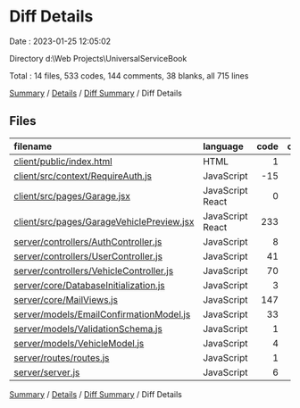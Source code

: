 # Diff Details

Date : 2023-01-25 12:05:02

Directory d:\\Web Projects\\UniversalServiceBook

Total : 14 files,  533 codes, 144 comments, 38 blanks, all 715 lines

[Summary](results.md) / [Details](details.md) / [Diff Summary](diff.md) / Diff Details

## Files
| filename | language | code | comment | blank | total |
| :--- | :--- | ---: | ---: | ---: | ---: |
| [client/public/index.html](/client/public/index.html) | HTML | 1 | -1 | 0 | 0 |
| [client/src/context/RequireAuth.js](/client/src/context/RequireAuth.js) | JavaScript | -15 | 15 | 0 | 0 |
| [client/src/pages/Garage.jsx](/client/src/pages/Garage.jsx) | JavaScript React | 0 | 1 | 1 | 2 |
| [client/src/pages/GarageVehiclePreview.jsx](/client/src/pages/GarageVehiclePreview.jsx) | JavaScript React | 233 | 129 | 19 | 381 |
| [server/controllers/AuthController.js](/server/controllers/AuthController.js) | JavaScript | 8 | 0 | 2 | 10 |
| [server/controllers/UserController.js](/server/controllers/UserController.js) | JavaScript | 41 | 0 | -1 | 40 |
| [server/controllers/VehicleController.js](/server/controllers/VehicleController.js) | JavaScript | 70 | 0 | 9 | 79 |
| [server/core/DatabaseInitialization.js](/server/core/DatabaseInitialization.js) | JavaScript | 3 | 0 | 0 | 3 |
| [server/core/MailViews.js](/server/core/MailViews.js) | JavaScript | 147 | 0 | 7 | 154 |
| [server/models/EmailConfirmationModel.js](/server/models/EmailConfirmationModel.js) | JavaScript | 33 | 0 | 2 | 35 |
| [server/models/ValidationSchema.js](/server/models/ValidationSchema.js) | JavaScript | 1 | 0 | 0 | 1 |
| [server/models/VehicleModel.js](/server/models/VehicleModel.js) | JavaScript | 4 | 0 | -1 | 3 |
| [server/routes/routes.js](/server/routes/routes.js) | JavaScript | 1 | 0 | 0 | 1 |
| [server/server.js](/server/server.js) | JavaScript | 6 | 0 | 0 | 6 |

[Summary](results.md) / [Details](details.md) / [Diff Summary](diff.md) / Diff Details
